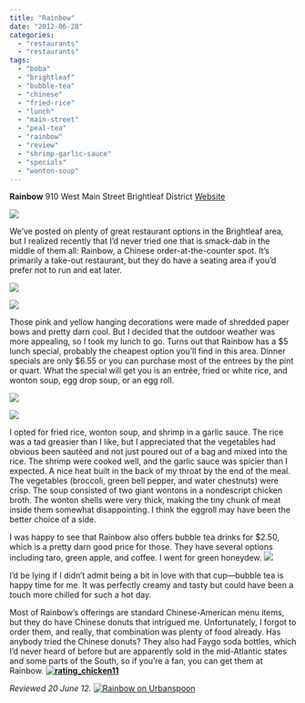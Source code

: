 ```yaml
---
title: "Rainbow"
date: "2012-06-28"
categories: 
  - "restaurants"
  - "restaurants"
tags: 
  - "boba"
  - "brightleaf"
  - "bubble-tea"
  - "chinese"
  - "fried-rice"
  - "lunch"
  - "main-street"
  - "peal-tea"
  - "rainbow"
  - "review"
  - "shrimp-garlic-sauce"
  - "specials"
  - "wonton-soup"
---
```


**Rainbow** 910 West Main Street Brightleaf District [Website](http://rainbowdurham.com "Rainbow")

[![](http://carpedurham.com/wp-content/uploads/2012/06/rainbowchinese01.jpg)](http://www.thegourmez.com/?attachment_id=)

We’ve posted on plenty of great restaurant options in the Brightleaf area, but I realized recently that I’d never tried one that is smack-dab in the middle of them all: Rainbow, a Chinese order-at-the-counter spot. It’s primarily a take-out restaurant, but they do have a seating area if you’d prefer not to run and eat later.

[![](http://carpedurham.com/wp-content/uploads/2012/06/rainbowchinese03.jpg)](http://www.thegourmez.com/?attachment_id=)

[![](http://carpedurham.com/wp-content/uploads/2012/06/rainbowchinese02.jpg)](http://www.thegourmez.com/?attachment_id=)

Those pink and yellow hanging decorations were made of shredded paper bows and pretty darn cool. But I decided that the outdoor weather was more appealing, so I took my lunch to go. Turns out that Rainbow has a $5 lunch special, probably the cheapest option you’ll find in this area. Dinner specials are only $6.55 or you can purchase most of the entrees by the pint or quart. What the special will get you is an entrée, fried or white rice, and wonton soup, egg drop soup, or an egg roll.

[![](http://carpedurham.com/wp-content/uploads/2012/06/rainbowchinese04.jpg)](http://www.thegourmez.com/?attachment_id=)

[![](http://carpedurham.com/wp-content/uploads/2012/06/rainbowchinese06.jpg)](http://www.thegourmez.com/?attachment_id=)

I opted for fried rice, wonton soup, and shrimp in a garlic sauce. The rice was a tad greasier than I like, but I appreciated that the vegetables had obvious been sautéed and not just poured out of a bag and mixed into the rice. The shrimp were cooked well, and the garlic sauce was spicier than I expected. A nice heat built in the back of my throat by the end of the meal. The vegetables (broccoli, green bell pepper, and water chestnuts) were crisp. The soup consisted of two giant wontons in a nondescript chicken broth. The wonton shells were very thick, making the tiny chunk of meat inside them somewhat disappointing. I think the eggroll may have been the better choice of a side.

I was happy to see that Rainbow also offers bubble tea drinks for $2.50, which is a pretty darn good price for those. They have several options including taro, green apple, and coffee. I went for green honeydew. [![](http://carpedurham.com/wp-content/uploads/2012/06/rainbowchinese05.jpg)](http://www.thegourmez.com/?attachment_id=)

I’d be lying if I didn’t admit being a bit in love with that cup—bubble tea is happy time for me. It was perfectly creamy and tasty but could have been a touch more chilled for such a hot day.

Most of Rainbow’s offerings are standard Chinese-American menu items, but they do have Chinese donuts that intrigued me. Unfortunately, I forgot to order them, and really, that combination was plenty of food already. Has anybody tried the Chinese donuts? They also had Faygo soda bottles, which I’d never heard of before but are apparently sold in the mid-Atlantic states and some parts of the South, so if you’re a fan, you can get them at Rainbow. **[![](http://s3.amazonaws.com/thegourmez-wpmedia/2009/02/rating_chicken11.gif "rating_chicken11")](http://s3.amazonaws.com/thegourmez-wpmedia/2009/02/rating_chicken11.gif)**

_Reviewed 20 June 12._ [![Rainbow on Urbanspoon](http://www.urbanspoon.com/b/link/291857/minilink.gif)](http://www.urbanspoon.com/r/25/291857/restaurant/Downtown-Durham/Rainbow-Durham)

